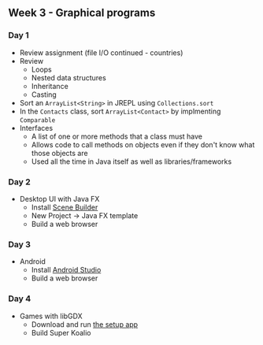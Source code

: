 ## Week 3 - Graphical programs

### Day 1

* Review assignment (file I/O continued - countries)
* Review
  * Loops
  * Nested data structures
  * Inheritance
  * Casting
* Sort an `ArrayList<String>` in JREPL using `Collections.sort`
* In the `Contacts` class, sort `ArrayList<Contact>` by implmenting `Comparable`
* Interfaces
  * A list of one or more methods that a class must have
  * Allows code to call methods on objects even if they don't know what those objects are
  * Used all the time in Java itself as well as libraries/frameworks

### Day 2

* Desktop UI with Java FX
  * Install [Scene Builder](http://www.oracle.com/technetwork/java/javase/downloads/javafxscenebuilder-1x-archive-2199384.html)
  * New Project -> Java FX template
  * Build a web browser

### Day 3

* Android
  * Install [Android Studio](https://developer.android.com/sdk/index.html)
  * Build a web browser

### Day 4

* Games with libGDX
  * Download and run [the setup app](https://libgdx.badlogicgames.com/download.html)
  * Build Super Koalio
